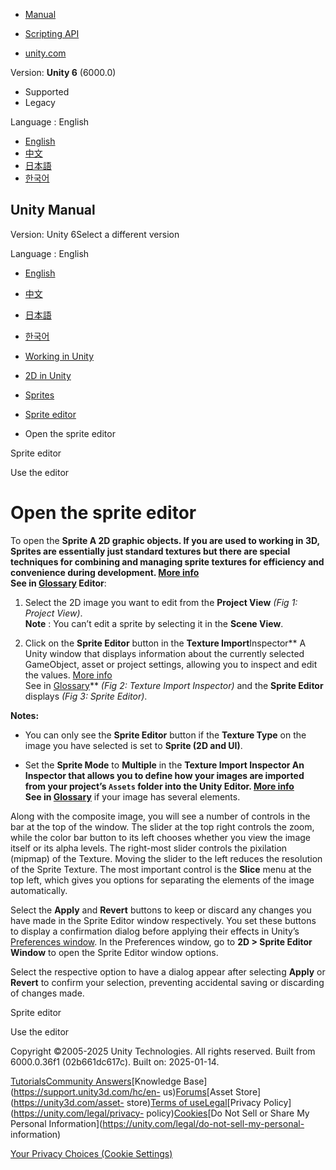 [](https://docs.unity3d.com)

  * [Manual](../Manual/index.html)
  * [Scripting API](../ScriptReference/index.html)

  * [unity.com](https://unity.com/)

Version: **Unity 6** (6000.0)

  * Supported
  * Legacy

Language : English

  * [English](/Manual/sprite/sprite-editor/open-sprite-editor.html)
  * [中文](/cn/current/Manual/sprite/sprite-editor/open-sprite-editor.html)
  * [日本語](/ja/current/Manual/sprite/sprite-editor/open-sprite-editor.html)
  * [한국어](/kr/current/Manual/sprite/sprite-editor/open-sprite-editor.html)

[](https://docs.unity3d.com)

## Unity Manual

Version: Unity 6Select a different version

Language : English

  * [English](/Manual/sprite/sprite-editor/open-sprite-editor.html)
  * [中文](/cn/current/Manual/sprite/sprite-editor/open-sprite-editor.html)
  * [日本語](/ja/current/Manual/sprite/sprite-editor/open-sprite-editor.html)
  * [한국어](/kr/current/Manual/sprite/sprite-editor/open-sprite-editor.html)

  * [Working in Unity](../../working-in-unity.html)
  * [2D in Unity](../../Unity2D.html)
  * [Sprites](../../sprite/sprite-landing.html)
  * [Sprite editor](../../sprite/sprite-editor/sprite-editor-landing.html)
  * Open the sprite editor

[](../../sprite/sprite-editor/sprite-editor-landing.html)

Sprite editor

[](../../sprite/sprite-editor/use-editor.html)

Use the editor

# Open the sprite editor

To open the ****Sprite** A 2D graphic objects. If you are used to working in
3D, Sprites are essentially just standard textures but there are special
techniques for combining and managing sprite textures for efficiency and
convenience during development. [More info](../../sprite/sprite-landing.html)  
See in [Glossary](../../Glossary.html#Sprite) Editor**:

  1. Select the 2D image you want to edit from the **Project View** _(Fig 1: Project View)_.   
**Note** : You can’t edit a sprite by selecting it in the **Scene View**.

  2. Click on the **Sprite Editor** button in the **Texture Import**Inspector** A Unity window that displays information about the currently selected GameObject, asset or project settings, allowing you to inspect and edit the values. [More info](../../UsingTheInspector.html)  
See in [Glossary](../../Glossary.html#Inspector)** _(Fig 2: Texture Import
Inspector)_ and the **Sprite Editor** displays _(Fig 3: Sprite Editor)_.

**Notes:**

  * You can only see the **Sprite Editor** button if the **Texture Type** on the image you have selected is set to **Sprite (2D and UI)**.

  * Set the **Sprite Mode** to **Multiple** in the ****Texture Import Inspector** An Inspector that allows you to define how your images are imported from your project’s `Assets` folder into the Unity Editor. [More info](../../class-TextureImporter.html)  
See in [Glossary](../../Glossary.html#TextureImportInspector)** if your image
has several elements.

Along with the composite image, you will see a number of controls in the bar
at the top of the window. The slider at the top right controls the zoom, while
the color bar button to its left chooses whether you view the image itself or
its alpha levels. The right-most slider controls the pixilation (mipmap) of
the Texture. Moving the slider to the left reduces the resolution of the
Sprite Texture. The most important control is the **Slice** menu at the top
left, which gives you options for separating the elements of the image
automatically.

Select the **Apply** and **Revert** buttons to keep or discard any changes you
have made in the Sprite Editor window respectively. You set these buttons to
display a confirmation dialog before applying their effects in Unity’s
[Preferences window](../../Preferences.html). In the Preferences window, go to
**2D > Sprite Editor Window** to open the Sprite Editor window options.

Select the respective option to have a dialog appear after selecting **Apply**
or **Revert** to confirm your selection, preventing accidental saving or
discarding of changes made.

[](../../sprite/sprite-editor/sprite-editor-landing.html)

Sprite editor

[](../../sprite/sprite-editor/use-editor.html)

Use the editor

Copyright ©2005-2025 Unity Technologies. All rights reserved. Built from
6000.0.36f1 (02b661dc617c). Built on: 2025-01-14.

[Tutorials](https://learn.unity.com/)[Community
Answers](https://answers.unity3d.com)[Knowledge
Base](https://support.unity3d.com/hc/en-
us)[Forums](https://forum.unity3d.com)[Asset Store](https://unity3d.com/asset-
store)[Terms of
use](https://docs.unity3d.com/Manual/TermsOfUse.html)[Legal](https://unity.com/legal)[Privacy
Policy](https://unity.com/legal/privacy-
policy)[Cookies](https://unity.com/legal/cookie-policy)[Do Not Sell or Share
My Personal Information](https://unity.com/legal/do-not-sell-my-personal-
information)

[Your Privacy Choices (Cookie Settings)](javascript:void\(0\);)

